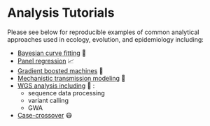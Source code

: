 # Analysis Tutorials
Please see below for reproducible examples of common analytical approaches used in ecology, evolution, and epidemiology including:  

- [Bayesian curve fitting](https://github.com/lcouper/AnalysisTutorials/tree/main/BayesianCurveFitting) 🧠
- [Panel regression](https://github.com/lcouper/AnalysisTutorials/tree/main/PanelRegression)  📈
- [Gradient boosted machines](https://github.com/lcouper/AnalysisTutorials/tree/main/GradientBoostedMachines) 🌳
- [Mechanistic transmission modeling](https://github.com/lcouper/AnalysisTutorials/tree/main/MechanisticTransmissionModel) 🦟 
- [WGS analysis including](https://github.com/lcouper/MosquitoThermalSelection/tree/main/Sequence_Analysis) 🧬 :
  - sequence data processing
  - variant calling
  - GWA
- [Case-crossover](https://github.com/lcouper/AnalysisTutorials/blob/main/CaseCrossover/) 😷
